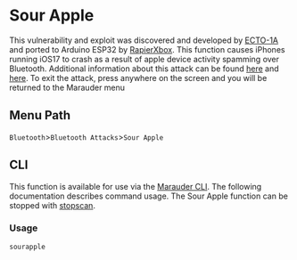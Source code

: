 # Sour Apple
This vulnerability and exploit was discovered and developed by [ECTO-1A](https://github.com/ECTO-1A) and ported to Arduino ESP32 by [RapierXbox](https://github.com/RapierXbox). This function causes iPhones running iOS17 to crash as a result of apple device activity spamming over Bluetooth. Additional information about this attack can be found [here](https://github.com/ECTO-1A/AppleJuice) and [here](https://github.com/RapierXbox/ESP32-Sour-Apple). To exit the attack, press anywhere on the screen and you will be returned to the Marauder menu

## Menu Path
`Bluetooth`>`Bluetooth Attacks`>`Sour Apple`

## CLI
This function is available for use via the [Marauder CLI](https://github.com/justcallmekoko/ESP32Marauder/wiki/cli). The following documentation describes command usage. The Sour Apple function can be stopped with [stopscan](https://github.com/justcallmekoko/ESP32Marauder/wiki/stopscan).

### Usage
`sourapple`